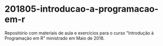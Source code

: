 # 201805-introducao-a-programacao-em-r
 Repositório com materiais de aula e exercícios para o curso "Introdução à Programação em R" ministrado em Maio de 2018. 
